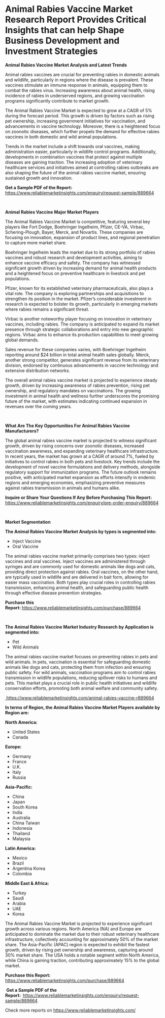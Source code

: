 <p><h1>Animal Rabies Vaccine Market Research Report Provides Critical Insights that can help Shape Business Development and Investment Strategies</h1></p><p><strong>Animal Rabies Vaccine Market Analysis and Latest Trends</strong></p>
<p><p>Animal rabies vaccines are crucial for preventing rabies in domestic animals and wildlife, particularly in regions where the disease is prevalent. These vaccines stimulate an immune response in animals, equipping them to combat the rabies virus. Increasing awareness about animal health, rising incidence of rabies in underserved regions, and growing vaccination programs significantly contribute to market growth.</p><p>The Animal Rabies Vaccine Market is expected to grow at a CAGR of 5% during the forecast period. This growth is driven by factors such as rising pet ownership, increasing government initiatives for vaccination, and advancements in vaccine technology. Moreover, there is a heightened focus on zoonotic diseases, which further propels the demand for effective rabies vaccines in both domestic and wild animal populations. </p><p>Trends in the market include a shift towards oral vaccines, making administration easier, particularly in wildlife control programs. Additionally, developments in combination vaccines that protect against multiple diseases are gaining traction. The increasing adoption of veterinary healthcare services and initiatives aimed at controlling rabies outbreaks are also shaping the future of the animal rabies vaccine market, ensuring sustained growth and innovation.</p></p>
<p><strong>Get a Sample PDF of the Report:&nbsp;</strong> <a href="https://www.reliablemarketinsights.com/enquiry/request-sample/889664?utm_campaign=2218&utm_medium=2&utm_source=Github&utm_content=ia&utm_term=08032025&utm_id=animal-rabies-vaccine">https://www.reliablemarketinsights.com/enquiry/request-sample/889664</a></p>
<p>&nbsp;</p>
<p><strong>Animal Rabies Vaccine Major Market Players</strong></p>
<p><p>The Animal Rabies Vaccine Market is competitive, featuring several key players like Fort Dodge, Boehringer Ingelheim, Pfizer, CE-VA, Virbac, Schering-Plough, Bayer, Merck, and Novartis. These companies are focusing on innovation, expansion of product lines, and regional penetration to capture more market share.</p><p>Boehringer Ingelheim leads the market due to its strong portfolio of rabies vaccines and robust research and development activities, aiming to enhance vaccine efficacy and safety. The company has witnessed significant growth driven by increasing demand for animal health products and a heightened focus on preventive healthcare in livestock and pet populations. </p><p>Pfizer, known for its established veterinary pharmaceuticals, also plays a vital role. The company is exploring partnerships and acquisitions to strengthen its position in the market. Pfizer’s considerable investment in research is expected to bolster its growth, particularly in emerging markets where rabies remains a significant threat.</p><p>Virbac is another noteworthy player focusing on innovation in veterinary vaccines, including rabies. The company is anticipated to expand its market presence through strategic collaborations and entry into new geographic regions. Virbac aims to enhance its production capabilities to meet growing global demands.</p><p>Sales revenue for these companies varies, with Boehringer Ingelheim reporting around $24 billion in total animal health sales globally. Merck, another strong competitor, generates significant revenue from its veterinary division, endorsed by continuous advancements in vaccine technology and extensive distribution networks.</p><p>The overall animal rabies vaccine market is projected to experience steady growth, driven by increasing awareness of rabies prevention, rising pet ownership, and regulatory mandates on vaccinations. The growing investment in animal health and wellness further underscores the promising future of the market, with estimates indicating continued expansion in revenues over the coming years.</p></p>
<p>&nbsp;</p>
<p><strong>What Are The Key Opportunities For Animal Rabies Vaccine Manufacturers?</strong></p>
<p><p>The global animal rabies vaccine market is projected to witness significant growth, driven by rising concerns over zoonotic diseases, increased vaccination awareness, and expanding veterinary healthcare infrastructure. In recent years, the market has grown at a CAGR of around 7%, fueled by initiatives to control rabies in both pets and livestock. Key trends include the development of novel vaccine formulations and delivery methods, alongside regulatory support for immunization programs. The future outlook remains positive, with anticipated market expansion as efforts intensify in endemic regions and emerging economies, emphasizing preventive measures against rabies transmission in animals and humans alike.</p></p>
<p><strong>Inquire or Share Your Questions If Any Before Purchasing This Report:</strong> <a href="https://www.reliablemarketinsights.com/enquiry/pre-order-enquiry/889664?utm_campaign=2218&utm_medium=2&utm_source=Github&utm_content=ia&utm_term=08032025&utm_id=animal-rabies-vaccine">https://www.reliablemarketinsights.com/enquiry/pre-order-enquiry/889664</a></p>
<p>&nbsp;</p>
<p><strong>Market Segmentation</strong></p>
<p><strong>The Animal Rabies Vaccine Market Analysis by types is segmented into:</strong></p>
<p><ul><li>Inject Vaccine</li><li>Oral Vaccine</li></ul></p>
<p><p>The animal rabies vaccine market primarily comprises two types: inject vaccines and oral vaccines. Inject vaccines are administered through syringes and are commonly used for domestic animals like dogs and cats, providing direct protection against rabies. Oral vaccines, on the other hand, are typically used in wildlife and are delivered in bait form, allowing for easier mass vaccination. Both types play crucial roles in controlling rabies transmission, enhancing animal health, and safeguarding public health through effective disease prevention strategies.</p></p>
<p><strong>Purchase this Report:&nbsp;</strong><a href="https://www.reliablemarketinsights.com/purchase/889664?utm_campaign=2218&utm_medium=2&utm_source=Github&utm_content=ia&utm_term=08032025&utm_id=animal-rabies-vaccine">https://www.reliablemarketinsights.com/purchase/889664</a></p>
<p>&nbsp;</p>
<p><strong>The Animal Rabies Vaccine Market Industry Research by Application is segmented into:</strong></p>
<p><ul><li>Pet</li><li>Wild Animals</li></ul></p>
<p><p>The animal rabies vaccine market focuses on preventing rabies in pets and wild animals. In pets, vaccination is essential for safeguarding domestic animals like dogs and cats, protecting them from infection and ensuring public safety. For wild animals, vaccination programs aim to control rabies transmission in wildlife populations, reducing spillover risks to humans and pets. This market plays a crucial role in public health initiatives and wildlife conservation efforts, promoting both animal welfare and community safety.</p></p>
<p><a href="https://www.reliablemarketinsights.com/animal-rabies-vaccine-r889664?utm_campaign=2218&utm_medium=2&utm_source=Github&utm_content=ia&utm_term=08032025&utm_id=animal-rabies-vaccine">&nbsp;https://www.reliablemarketinsights.com/animal-rabies-vaccine-r889664</a></p>
<p><strong>In terms of Region, the Animal Rabies Vaccine Market Players available by Region are:</strong></p>
<p>
    <p> <strong> North America: </strong>
        <ul>
            <li>United States</li>
            <li>Canada</li>
        </ul>
        </p> 
    <p> <strong> Europe: </strong>
        <ul>
            <li>Germany</li>
            <li>France</li>
            <li>U.K.</li>
            <li>Italy</li>
            <li>Russia</li>
        </ul>
        </p> 
    <p> <strong> Asia-Pacific: </strong>
        <ul>
            <li>China</li>
            <li>Japan</li>
            <li>South Korea</li>
            <li>India</li>
            <li>Australia</li>
            <li>China Taiwan</li>
            <li>Indonesia</li>
            <li>Thailand</li>
            <li>Malaysia</li>
        </ul>
        </p> 
    <p> <strong> Latin America: </strong>
        <ul>
            <li>Mexico</li>
            <li>Brazil</li>
            <li>Argentina Korea</li>
            <li>Colombia</li>
        </ul>
        </p> 
    <p> <strong> Middle East & Africa: </strong>
        <ul>
            <li>Turkey</li>
            <li>Saudi</li>
            <li>Arabia</li>
            <li>UAE</li>
            <li>Korea</li>
        </ul>
    </p>
    </p>
<p><p>The Animal Rabies Vaccine Market is projected to experience significant growth across various regions. North America (NA) and Europe are anticipated to dominate the market due to their robust veterinary healthcare infrastructure, collectively accounting for approximately 50% of the market share. The Asia-Pacific (APAC) region is expected to exhibit the fastest growth, driven by rising pet ownership and awareness, capturing around 30% market share. The USA holds a notable segment within North America, while China is gaining traction, contributing approximately 15% to the global market.</p></p>
<p><strong>Purchase this Report: </strong><a href="https://www.reliablemarketinsights.com/purchase/889664?utm_campaign=2218&utm_medium=2&utm_source=Github&utm_content=ia&utm_term=08032025&utm_id=animal-rabies-vaccine">https://www.reliablemarketinsights.com/purchase/889664</a></p>
<p>&nbsp;<strong>Get a Sample PDF of the Report:&nbsp;&nbsp;</strong><a href="https://www.reliablemarketinsights.com/enquiry/request-sample/889664?utm_campaign=2218&utm_medium=2&utm_source=Github&utm_content=ia&utm_term=08032025&utm_id=animal-rabies-vaccine">https://www.reliablemarketinsights.com/enquiry/request-sample/889664</a></p>
<p><strong></strong></p>
<p>Check more reports on <a href="https://www.reliablemarketinsights.com/?utm_campaign=2218&utm_medium=2&utm_source=Github&utm_content=ia&utm_term=08032025&utm_id=animal-rabies-vaccine">https://www.reliablemarketinsights.com/</a></p>